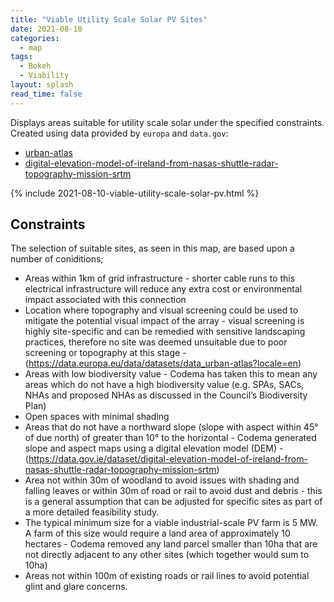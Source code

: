 ```yaml
---
title: "Viable Utility Scale Solar PV Sites"
date: 2021-08-10
categories:
  - map
tags:
  - Bokeh
  - Viability
layout: splash
read_time: false
---
```

Displays areas suitable for utility scale solar under the specified constraints.  Created using data provided by `europa` and `data.gov`:

- [urban-atlas](https://data.europa.eu/data/datasets/data_urban-atlas?locale=en) 
- [digital-elevation-model-of-ireland-from-nasas-shuttle-radar-topography-mission-srtm](https://data.gov.ie/dataset/digital-elevation-model-of-ireland-from-nasas-shuttle-radar-topography-mission-srtm)

{% include 2021-08-10-viable-utility-scale-solar-pv.html %}

## Constraints

The selection of suitable sites, as seen in this map, are based upon a number of coniditions;
- Areas within 1km of grid infrastructure - shorter cable runs to this electrical infrastructure will reduce any extra cost or environmental impact associated with this connection
- Location where topography and visual screening could be used to mitigate the potential visual impact of the array - visual screening is highly site-specific and can be remedied with sensitive landscaping practices, therefore no site was deemed unsuitable due to poor screening or topography at this stage - (https://data.europa.eu/data/datasets/data_urban-atlas?locale=en) 
- Areas with low biodiversity value - Codema has taken this to mean any areas which do not have a high biodiversity value (e.g. SPAs, SACs, NHAs and proposed NHAs as discussed in the Council’s Biodiversity Plan)
- Open spaces with minimal shading
- Areas that do not have a northward slope (slope with aspect within 45° of due north) of greater than 10° to the horizontal - Codema generated slope and aspect maps using a digital elevation model (DEM) - (https://data.gov.ie/dataset/digital-elevation-model-of-ireland-from-nasas-shuttle-radar-topography-mission-srtm)
- Area not within 30m of woodland to avoid issues with shading and falling leaves or within 30m of road or rail to avoid dust and debris - this is a general assumption that can be adjusted for specific sites as part of a more detailed feasibility study.
- The typical minimum size for a viable industrial-scale PV farm is 5 MW. A farm of this size would require a land area of approximately 10 hectares - Codema removed any land parcel smaller than 10ha that are not directly adjacent to any other sites (which together would sum to 10ha)
- Areas not within 100m of existing roads or rail lines to avoid potential glint and glare concerns. 
